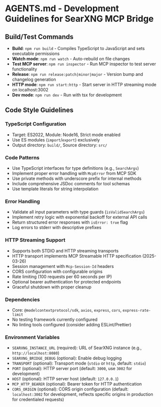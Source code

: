 # AGENTS.md - Development Guidelines for SearXNG MCP Bridge

## Build/Test Commands

- **Build**: `npm run build` - Compiles TypeScript to JavaScript and sets executable permissions
- **Watch mode**: `npm run watch` - Auto-rebuild on file changes
- **Test MCP server**: `npm run inspector` - Run MCP inspector to test server functionality
- **Release**: `npm run release:patch|minor|major` - Version bump and changelog generation
- **HTTP mode**: `npm run start:http` - Start server in HTTP streaming mode on localhost:3002
- **Dev mode**: `npm run dev` - Run with tsx for development

## Code Style Guidelines

### TypeScript Configuration
- Target: ES2022, Module: Node16, Strict mode enabled
- Use ES modules (`import`/`export`) exclusively
- Output directory: `build/`, Source directory: `src/`

### Code Patterns
- Use TypeScript interfaces for type definitions (e.g., `SearchArgs`)
- Implement proper error handling with `McpError` from MCP SDK
- Use private methods with underscore prefix for internal methods
- Include comprehensive JSDoc comments for tool schemas
- Use template literals for string interpolation

### Error Handling
- Validate all input parameters with type guards (`isValidSearchArgs`)
- Implement retry logic with exponential backoff for external API calls
- Return structured error responses with `isError: true` flag
- Log errors to stderr with descriptive prefixes

### HTTP Streaming Support
- Supports both STDIO and HTTP streaming transports
- HTTP transport implements MCP Streamable HTTP specification (2025-03-26)
- Session management with `Mcp-Session-Id` headers
- CORS configuration with configurable origins
- Rate limiting (100 requests per 60 seconds per IP)
- Optional bearer authentication for protected endpoints
- Graceful shutdown with proper cleanup

### Dependencies
- Core: `@modelcontextprotocol/sdk`, `axios`, `express`, `cors`, `express-rate-limit`
- No testing framework currently configured
- No linting tools configured (consider adding ESLint/Prettier)

### Environment Variables
- `SEARXNG_INSTANCE_URL` (required): URL of SearXNG instance (e.g., `http://localhost:8080`)
- `SEARXNG_BRIDGE_DEBUG` (optional): Enable debug logging
- `TRANSPORT` (optional): Transport mode (`stdio` or `http`, default: `stdio`)
- `PORT` (optional): HTTP server port (default: `3000`, use `3002` for development)
- `HOST` (optional): HTTP server host (default: `127.0.0.1`)
- `MCP_HTTP_BEARER` (optional): Bearer token for HTTP authentication
- `CORS_ORIGIN` (optional): CORS origin configuration (default: `localhost:3002` for development, reflects specific origins in production for credentialed requests)